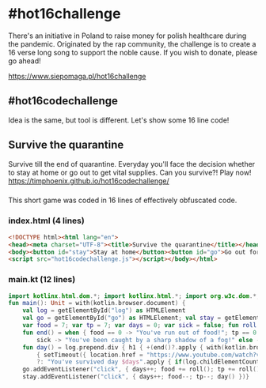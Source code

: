 # #hot16challenge
There's an initiative in Poland to raise money for polish healthcare during the pandemic. Originated by the rap community, the challenge is to create a 16 verse long song to support the noble cause. If you wish to donate, please go ahead!

https://www.siepomaga.pl/hot16challenge

## #hot16codechallenge
Idea is the same, but tool is different. Let's show some 16 line code!

## Survive the quarantine
Survive till the end of quarantine.
Everyday you'll face the decision whether to stay at home or go out to get vital supplies. Can you survive?! Play now! https://timphoenix.github.io/hot16codechallenge/

###
This short game was coded in 16 lines of effectively obfuscated code.

### index.html (4 lines)
```html
<!DOCTYPE html><html lang="en">
<head><meta charset="UTF-8"><title>Survive the quarantine</title></head>
<body><button id="stay">Stay at home</button><button id="go">Go out for supplies</button><div id="log"/>
<script src="hot16codechallenge.js"></script></body></html>
```
### main.kt (12 lines)
```kotlin
import kotlinx.html.dom.*; import kotlinx.html.*; import org.w3c.dom.*; import kotlin.random.*
fun main(): Unit = with(kotlin.browser.document) {
    val log = getElementById("log") as HTMLElement
    val go = getElementById("go") as HTMLElement; val stay = getElementById("stay") as HTMLElement;
    var food = 7; var tp = 7; var days = 0; var sick = false; fun roll() = Random.nextInt(3,7);
    fun end() = when { food == 0 -> "You've run out of food!"; tp == 0 -> "You've run out of a toilet paper!";
        sick -> "You've been caught by a sharp shadow of a fog!" else -> null};
    fun day() = log.prepend.div { h1 { +(end()?.apply { with(kotlin.browser.window)
        { setTimeout({ location.href = "https://www.youtube.com/watch?v=2c4hnA8jXwo" },2500)}; go.remove(); stay.remove()}
        ?: "You've survived day $days".apply { if(log.childElementCount > 12) log.lastChild?.let { log.removeChild(it) } })}}
    go.addEventListener("click", { days++; food += roll(); tp += roll(); sick = Random.nextDouble(.0,100.0) < 2.7; day() })
    stay.addEventListener("click", { days++; food--; tp--; day() })}
```
